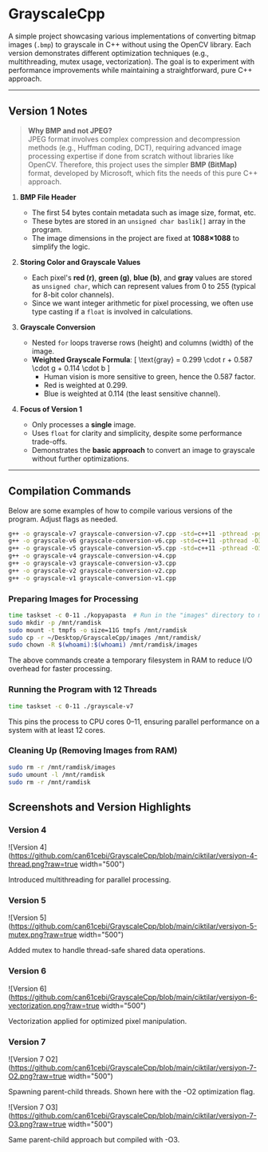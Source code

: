 # GrayscaleCpp

A simple project showcasing various implementations of converting bitmap images (`.bmp`) to grayscale in C++ without using the OpenCV library. Each version demonstrates different optimization techniques (e.g., multithreading, mutex usage, vectorization). The goal is to experiment with performance improvements while maintaining a straightforward, pure C++ approach.

---

## Version 1 Notes

> **Why BMP and not JPEG?**  
> JPEG format involves complex compression and decompression methods (e.g., Huffman coding, DCT), requiring advanced image processing expertise if done from scratch without libraries like OpenCV. Therefore, this project uses the simpler **BMP (BitMap)** format, developed by Microsoft, which fits the needs of this pure C++ approach.

1. **BMP File Header**  
   - The first 54 bytes contain metadata such as image size, format, etc.
   - These bytes are stored in an `unsigned char baslik[]` array in the program.
   - The image dimensions in the project are fixed at **1088×1088** to simplify the logic.

2. **Storing Color and Grayscale Values**  
   - Each pixel's **red (r)**, **green (g)**, **blue (b)**, and **gray** values are stored as `unsigned char`, which can represent values from 0 to 255 (typical for 8-bit color channels).
   - Since we want integer arithmetic for pixel processing, we often use type casting if a `float` is involved in calculations.

3. **Grayscale Conversion**  
   - Nested `for` loops traverse rows (height) and columns (width) of the image.
   - **Weighted Grayscale Formula**:
     \[
     \text{gray} = 0.299 \cdot r + 0.587 \cdot g + 0.114 \cdot b
     \]
     - Human vision is more sensitive to green, hence the 0.587 factor.
     - Red is weighted at 0.299.
     - Blue is weighted at 0.114 (the least sensitive channel).

4. **Focus of Version 1**  
   - Only processes a **single** image.
   - Uses `float` for clarity and simplicity, despite some performance trade-offs.
   - Demonstrates the **basic approach** to convert an image to grayscale without further optimizations.

---

## Compilation Commands

Below are some examples of how to compile various versions of the program. Adjust flags as needed.

```bash
g++ -o grayscale-v7 grayscale-conversion-v7.cpp -std=c++11 -pthread -pg -O3
g++ -o grayscale-v6 grayscale-conversion-v6.cpp -std=c++11 -pthread -O3
g++ -o grayscale-v5 grayscale-conversion-v5.cpp -std=c++11 -pthread -O3
g++ -o grayscale-v4 grayscale-conversion-v4.cpp
g++ -o grayscale-v3 grayscale-conversion-v3.cpp
g++ -o grayscale-v2 grayscale-conversion-v2.cpp
g++ -o grayscale-v1 grayscale-conversion-v1.cpp
```

### Preparing Images for Processing

```bash
time taskset -c 0-11 ./kopyapasta  # Run in the "images" directory to manage input files
sudo mkdir -p /mnt/ramdisk
sudo mount -t tmpfs -o size=11G tmpfs /mnt/ramdisk
sudo cp -r ~/Desktop/GrayscaleCpp/images /mnt/ramdisk/
sudo chown -R $(whoami):$(whoami) /mnt/ramdisk/images
```

The above commands create a temporary filesystem in RAM to reduce I/O overhead for faster processing.

### Running the Program with 12 Threads

```bash
time taskset -c 0-11 ./grayscale-v7
```

This pins the process to CPU cores 0–11, ensuring parallel performance on a system with at least 12 cores.

### Cleaning Up (Removing Images from RAM)

```bash
sudo rm -r /mnt/ramdisk/images
sudo umount -l /mnt/ramdisk
sudo rm -r /mnt/ramdisk
```

## Screenshots and Version Highlights

### Version 4

![Version 4](https://github.com/can61cebi/GrayscaleCpp/blob/main/ciktilar/versiyon-4-thread.png?raw=true  width="500")

Introduced multithreading for parallel processing.

### Version 5

![Version 5](https://github.com/can61cebi/GrayscaleCpp/blob/main/ciktilar/versiyon-5-mutex.png?raw=true  width="500")

Added mutex to handle thread-safe shared data operations.

### Version 6

![Version 6](https://github.com/can61cebi/GrayscaleCpp/blob/main/ciktilar/versiyon-6-vectorization.png?raw=true  width="500")

Vectorization applied for optimized pixel manipulation.

### Version 7

![Version 7 O2](https://github.com/can61cebi/GrayscaleCpp/blob/main/ciktilar/versiyon-7-O2.png?raw=true  width="500")

Spawning parent-child threads. Shown here with the -O2 optimization flag.

![Version 7 O3](https://github.com/can61cebi/GrayscaleCpp/blob/main/ciktilar/versiyon-7-O3.png?raw=true  width="500")

Same parent-child approach but compiled with -O3.
```
